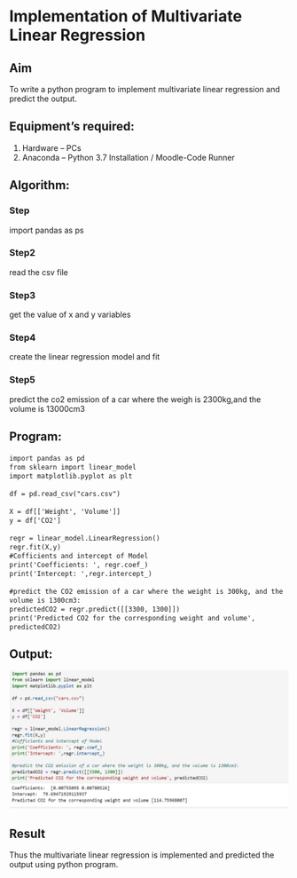 # Implementation of Multivariate Linear Regression
## Aim
To write a python program to implement multivariate linear regression and predict the output.
## Equipment’s required:
1.	Hardware – PCs
2.	Anaconda – Python 3.7 Installation / Moodle-Code Runner
## Algorithm:
### Step
import pandas as ps

### Step2
read the csv file

### Step3
get the value of x and y variables

### Step4
create the linear regression model and fit

### Step5
predict the co2 emission of a car where the weigh is 2300kg,and the volume is 13000cm3

## Program:
```
import pandas as pd
from sklearn import linear_model
import matplotlib.pyplot as plt

df = pd.read_csv("cars.csv")

X = df[['Weight', 'Volume']]
y = df['CO2']

regr = linear_model.LinearRegression()
regr.fit(X,y)
#Cofficients and intercept of Model
print('Coefficients: ', regr.coef_) 
print('Intercept: ',regr.intercept_)

#predict the CO2 emission of a car where the weight is 300kg, and the volume is 1300cm3:
predictedCO2 = regr.predict([[3300, 1300]])
print('Predicted CO2 for the corresponding weight and volume', predictedCO2)
```
## Output:

![output](https://github.com/VINUTHNA-2004/Multivariate-Linear-Regression/blob/master/cars%20snap.jpg?raw=true)

## Result
Thus the multivariate linear regression is implemented and predicted the output using python program.
